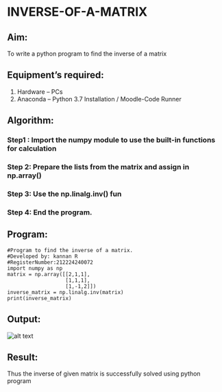 # INVERSE-OF-A-MATRIX
## Aim:
To write a python program to find the inverse of a matrix
## Equipment’s required:
1. 	Hardware – PCs
2. 	Anaconda – Python 3.7 Installation / Moodle-Code Runner
## Algorithm:
### Step1 : Import the numpy module to use the built-in functions for calculation
### Step 2: Prepare the lists from the matrix and assign in np.array()
### Step 3: Use the np.linalg.inv() fun
### Step 4: End the program.



## Program:
```
#Program to find the inverse of a matrix.
#Developed by: kannan R
#RegisterNumber:212224240072
import numpy as np
matrix = np.array([[2,1,1],
                   [1,1,1],
                   [1,-1,2]])
inverse_matrix = np.linalg.inv(matrix)
print(inverse_matrix)
```
## Output:
![alt text](image.png)
## Result:
Thus the inverse of given matrix is successfully solved using python program

